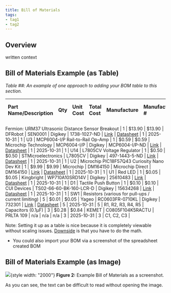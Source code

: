 ```yaml
---
title: Bill of Materials
tags:
- tag1
- tag2
---
```


## Overview
written context

## Bill of Materials Example (as Table)

*Table ##: An example of one approach to adding your BOM table to this section.*

| **Part Name/Description** | **Qty** | **Unit Cost** | **Total Cost** | **Manufacture** | **Manufacturer #** | **Vendor** | **Vendor Part #** | **Vendor Link** |**Datasheet Link** | **# Ordered** | **Date Ordered** | **# Recieved** | **Schematic Reference Designators** |
|:--------------------|:----|:---------------|:-----|:--------|:-----|:-----|:----|:-----|:-----|:-----|:-----|:-----|:-----|

Fermion: URM37 Ultrasonic Distance Sensor Breakout | 1 | $13.90 | $13.90 | DFRobot |	SEN0001 | Digikey | 1738-1027-ND | [Link](https://www.digikey.com/en/products/detail/dfrobot/SEN0001/6588449) | [Datasheet](https://mm.digikey.com/Volume0/opasdata/d220001/medias/docus/6063/SEN0001.pdf) | 1 | 2025-10-31 | 1 | U3 |
MCP6004-I/P Rail-to-Rail Op-Amp | 1 | $0.59 | $0.59 | Microchip Technology | MCP6004-I/P | Digikey | MCP6004-I/P-ND | [Link](https://www.digikey.com/en/products/detail/microchip-technology/MCP6004-I-P/523060) | [Datasheet](https://ww1.microchip.com/downloads/en/DeviceDoc/MCP6001-1R-1U-2-4-1-MHz-Low-Power-Op-Amp-DS20001733L.pdf) | 1 | 2025-10-31 | 1 | U14 |
L7805CV Voltage Regulator | 1 | $0.50 | $0.50 | STMicroelectronics | L7805CV | Digikey | 497-1443-5-ND | [Link](https://www.digikey.com/en/products/detail/stmicroelectronics/L7805CV/585964) | [Datasheet](https://www.st.com/content/ccc/resource/technical/document/datasheet/41/4f/b3/b0/12/d4/47/88/CD00000444.pdf/files/CD00000444.pdf/jcr:content/translations/en.CD00000444.pdf) | 1 | 2025-10-31 | 1 | U2 |
Microchip PIC18F57Q43 Curiosity Nano Dev Kit	| 1 | $9.99 | $9.99 | Microchip |	DM164150 | Microchip Direct | DM164150 | [Link](https://www.microchipdirect.com/dev-tools/DM164150?productLoaded=true&allDevTools=true) | [Datasheet](https://ww1.microchip.com/downloads/aemDocuments/documents/MCU08/ProductDocuments/DataSheets/PIC18F27-47-57Q43-Microcontroller-Data-Sheet-XLP-DS40002147.pdf) | 1 | 2025-10-31 | 1 | U1 | 
Red LED | 1 | $0.05 | $0.05 | Kingbright | WP710A10SRD14V | Digikey | 25610483 | [Link](https://www.digikey.com/en/products/detail/kingbright/WP710A10SRD14V/25610483) | [Datasheet](https://www.kingbrightusa.com/images/catalog/SPEC/WP710A10SRD14V.pdf) | 1 | 2025-10-31 | 1 | D1 |
Tactile Push Button | 1 | $0.10 | $0.10 | CUI Devices | TS02-66-60-BK-160-LCR-D | Digikey | 15634268 | [Link](https://www.digikey.com/en/products/detail/same-sky-formerly-cui-devices/TS02-66-60-BK-160-LCR-D/15634268) | [Datasheet](https://www.cuidevices.com/product/resource/ts02.pdf) | 1 | 2025-10-31 | 1 | SW1 |
Resistors (various for pull-ups / current limiting) | 5 | $0.01 | $0.05 | Yageo | RC0603FR-0710KL | Digikey | 732301 | [Link](https://www.digikey.com/en/products/detail/yageo/RC0603FR-0710KL/732301) | [Datasheet](https://www.yageogroup.com/content/datasheet/asset/file/PYU-RC_GROUP_51_ROHS_L) | 5 | 2025-10-31 | 5 | R1, R2, R3, R4, R5 |
Capacitors (0.1µF) | 3 | $0.28 | $0.84 | KEMET | C0805F104K5RACTU | PRLTA 109 | n/a | n/a | n/a | 3 | 2025-10-31 | 3 | C1, C2, C3 |

Note: Setting it up as a table is nice because it is completely viewable without scaling issues. <ins>Downside</ins> is that you have to do the math.

* You could also import your BOM via a screenshot of the spreadsheet created BOM

## Bill of Materials Example (as Image)
![](BOM-Screenshot.png){style width: "2000"}
**Figure 2:** Example Bill of Materials as a screenshot.

As you can see, the text can be difficult to read without opening the image.
